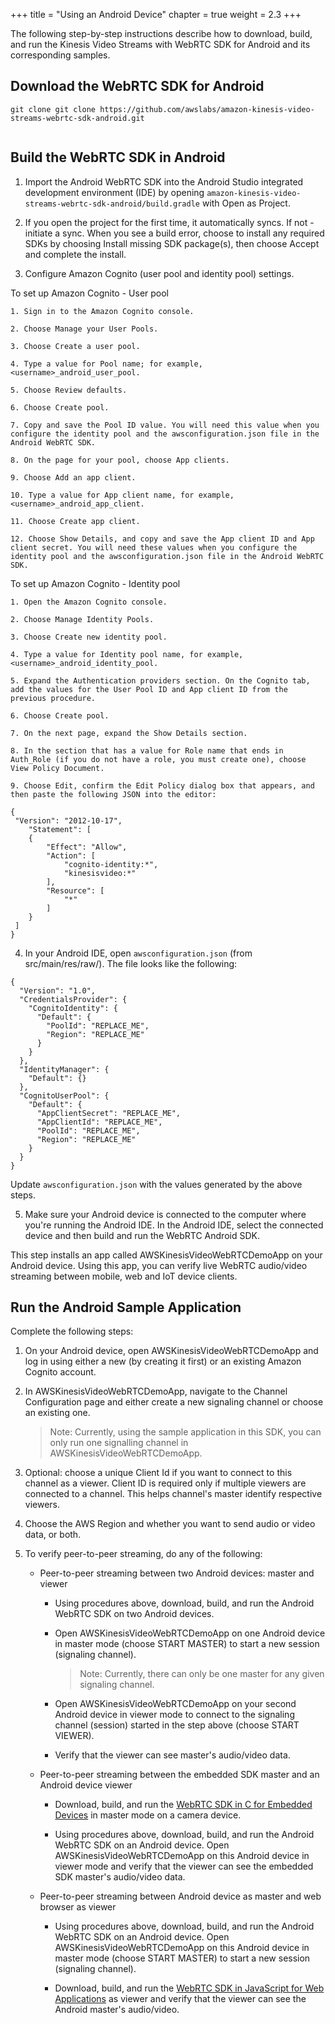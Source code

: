 +++
title = "Using an Android Device"
chapter = true
weight = 2.3
+++

The following step-by-step instructions describe how to download, build, and run the Kinesis Video Streams with WebRTC SDK for Android and its corresponding samples. 


## Download the WebRTC SDK for Android

```
git clone git clone https://github.com/awslabs/amazon-kinesis-video-streams-webrtc-sdk-android.git
  
```
## Build the WebRTC SDK in Android

1. Import the Android WebRTC SDK into the Android Studio integrated development environment (IDE) by opening `amazon-kinesis-video-streams-webrtc-sdk-android/build.gradle` with Open as Project.

2. If you open the project for the first time, it automatically syncs. If not - initiate a sync. When you see a build error, choose to install any required SDKs by choosing Install missing SDK package(s), then choose Accept and complete the install.

3. Configure Amazon Cognito (user pool and identity pool) settings. 

 To set up Amazon Cognito - User pool

    1. Sign in to the Amazon Cognito console.

    2. Choose Manage your User Pools.

    3. Choose Create a user pool.

    4. Type a value for Pool name; for example, <username>_android_user_pool.

    5. Choose Review defaults.

    6. Choose Create pool.

    7. Copy and save the Pool ID value. You will need this value when you configure the identity pool and the awsconfiguration.json file in the Android WebRTC SDK.

    8. On the page for your pool, choose App clients.

    9. Choose Add an app client.

    10. Type a value for App client name, for example, <username>_android_app_client.

    11. Choose Create app client.

    12. Choose Show Details, and copy and save the App client ID and App client secret. You will need these values when you configure the identity pool and the awsconfiguration.json file in the Android WebRTC SDK.

To set up Amazon Cognito - Identity pool

    1. Open the Amazon Cognito console.

    2. Choose Manage Identity Pools.

    3. Choose Create new identity pool.

    4. Type a value for Identity pool name, for example, <username>_android_identity_pool.

    5. Expand the Authentication providers section. On the Cognito tab, add the values for the User Pool ID and App client ID from the previous procedure.

    6. Choose Create pool.

    7. On the next page, expand the Show Details section.

    8. In the section that has a value for Role name that ends in Auth_Role (if you do not have a role, you must create one), choose View Policy Document.

    9. Choose Edit, confirm the Edit Policy dialog box that appears, and then paste the following JSON into the editor: 

```
{
 "Version": "2012-10-17",
    "Statement": [
    {
        "Effect": "Allow",
        "Action": [
            "cognito-identity:*",
            "kinesisvideo:*"
        ],
        "Resource": [
            "*"
        ]
    }  
 ]
}
```

4. In your Android IDE, open `awsconfiguration.json` (from src/main/res/raw/). The file looks like the following: 

```
{
  "Version": "1.0",
  "CredentialsProvider": {
    "CognitoIdentity": {
      "Default": {
        "PoolId": "REPLACE_ME",
        "Region": "REPLACE_ME"
      }
    }
  },
  "IdentityManager": {
    "Default": {}
  },
  "CognitoUserPool": {
    "Default": {
      "AppClientSecret": "REPLACE_ME",
      "AppClientId": "REPLACE_ME",
      "PoolId": "REPLACE_ME",
      "Region": "REPLACE_ME"
    }
  }
}
```

Update `awsconfiguration.json` with the values generated by the above steps.

5. Make sure your Android device is connected to the computer where you're running the Android IDE. In the Android IDE, select the connected device and then build and run the WebRTC Android SDK.

This step installs an app called AWSKinesisVideoWebRTCDemoApp on your Android device. Using this app, you can verify live WebRTC audio/video streaming between mobile, web and IoT device clients.


## Run the Android Sample Application

Complete the following steps:

1. On your Android device, open AWSKinesisVideoWebRTCDemoApp and log in using either a new (by creating it first) or an existing Amazon Cognito account.

2. In AWSKinesisVideoWebRTCDemoApp, navigate to the Channel Configuration page and either create a new signaling channel or choose an existing one. 

    > Note: Currently, using the sample application in this SDK, you can only run one signalling channel in AWSKinesisVideoWebRTCDemoApp. 
    
3. Optional: choose a unique Client Id if you want to connect to this channel as a viewer. Client ID is required only if multiple viewers are connected to a channel. This helps channel's master identify respective viewers. 

4. Choose the AWS Region and whether you want to send audio or video data, or both.

5. To verify peer-to-peer streaming, do any of the following:

    + Peer-to-peer streaming between two Android devices: master and viewer

        * Using procedures above, download, build, and run the Android WebRTC SDK on two Android devices.

        * Open AWSKinesisVideoWebRTCDemoApp on one Android device in master mode (choose START MASTER) to start a new session (signaling channel).

            > Note: Currently, there can only be one master for any given signaling channel.

        * Open AWSKinesisVideoWebRTCDemoApp on your second Android device in viewer mode to connect to the signaling channel (session) started in the step above (choose START VIEWER).

        * Verify that the viewer can see master's audio/video data.

    + Peer-to-peer streaming between the embedded SDK master and an Android device viewer

        * Download, build, and run the [WebRTC SDK in C for Embedded Devices](https://docs.aws.amazon.com/kinesisvideostreams-webrtc-dg/latest/devguide/kvswebrtc-sdk-c.html) in master mode on a camera device.

        * Using procedures above, download, build, and run the Android WebRTC SDK on an Android device. Open AWSKinesisVideoWebRTCDemoApp on this Android device in viewer mode and verify that the viewer can see the embedded SDK master's audio/video data.

    + Peer-to-peer streaming between Android device as master and web browser as viewer

        * Using procedures above, download, build, and run the Android WebRTC SDK on an Android device. Open AWSKinesisVideoWebRTCDemoApp on this Android device in master mode (choose START MASTER) to start a new session (signaling channel).

        * Download, build, and run the [WebRTC SDK in JavaScript for Web Applications](https://docs.aws.amazon.com/kinesisvideostreams-webrtc-dg/latest/devguide/kvswebrtc-sdk-js.html) as viewer and verify that the viewer can see the Android master's audio/video.

